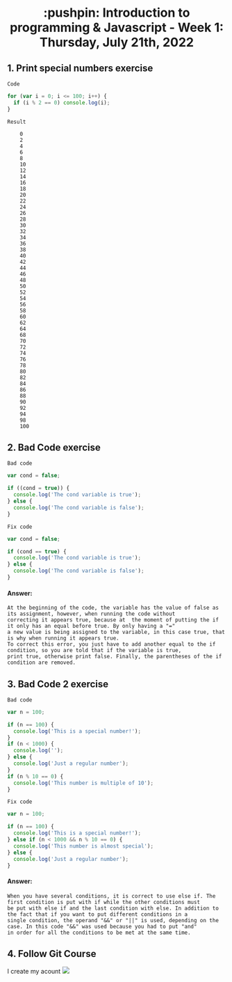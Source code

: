 <h1 align="center">:pushpin: Introduction to programming & Javascript - Week 1: Thursday, July 21th, 2022</h1>

<h2>1. Print special numbers exercise</h2>

`Code`
```javascript
for (var i = 0; i <= 100; i++) {
  if (i % 2 == 0) console.log(i);
}
```
`Result`

        0
        2
        4
        6
        8
        10
        12
        14
        16
        18
        20
        22
        24
        26
        28
        30
        32
        34
        36
        38
        40
        42
        44
        46
        48
        50  
        52
        54
        56
        58
        60
        62
        64
        68
        70
        72
        74
        76
        78
        80
        82
        84
        86
        88
        90
        92
        94
        98
        100
        
<h2>2. Bad Code exercise</h2>

`Bad code`
```javascript
var cond = false;

if ((cond = true)) {
  console.log('The cond variable is true');
} else {
  console.log('The cond variable is false');
}
```

`Fix code`
```javascript
var cond = false;

if (cond == true) {
  console.log('The cond variable is true');
} else {
  console.log('The cond variable is false');
}
```  

<h4>Answer: </h4>

    At the beginning of the code, the variable has the value of false as its assignment, however, when running the code without 
    correcting it appears true, because at  the moment of putting the if it only has an equal before true. By only having a "=" 
    a new value is being assigned to the variable, in this case true, that is why when running it appears true.
    To correct this error, you just have to add another equal to the if condition, so you are told that if the variable is true, 
    print true, otherwise print false. Finally, the parentheses of the if condition are removed.

<h2>3. Bad Code 2 exercise</h2>

`Bad code`
```javascript
var n = 100;

if (n == 100) {
  console.log('This is a special number!');
}
if (n < 1000) {
  console.log('');
} else {
  console.log('Just a regular number');
}
if (n % 10 == 0) {
  console.log('This number is multiple of 10');
}
```

`Fix code`
```javascript
var n = 100;

if (n == 100) {
  console.log('This is a special number!');
} else if (n < 1000 && n % 10 == 0) {
  console.log('This number is almost special');
} else {
  console.log('Just a regular number');
}
```
<h4>Answer: </h4>

    When you have several conditions, it is correct to use else if. The first condition is put with if while the other conditions must 
    be put with else if and the last condition with else. In addition to the fact that if you want to put different conditions in a 
    single condition, the operand "&&" or "||" is used, depending on the case. In this code "&&" was used because you had to put "and" 
    in order for all the conditions to be met at the same time.

<h2>4. Follow Git Course</h2>

I create my acount
<img src="https://i.ibb.co/8NGsRvg/imagen-2022-08-01-121025153.png">
